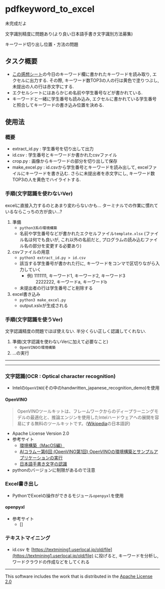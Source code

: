 # pdfkeyword_to_excel

未完成だよ

文字識別精度に問題あり(より良い日本語手書き文字識別方法募集)

キーワード切り出し位置・方法の問題


## タスク概要
- [この感想シート](./temp/template.pdf)の今日のキーワード欄に書かれたキーワードを読み取り, エクセルに出力する. その際, キーワード数TOP3の人の行は黄色で塗りつぶし, 未提出の人の行は赤文字にする. 
- エクセルシートにはあらかじめ名前や学生番号などが書かれている. 
- キーワードと一緒に学生番号も読み込み, エクセルに書かれている学生番号と照合してキーワードの書き込み位置を決める. 


## 使用法
### 概要
- extract_id.py : 学生番号を切り出して出力
- id.csv : 学生番号とキーワードか書かれたcsvファイル
- crop.py : 画像からキーワードの部分を切り出して保存
- make_excel.py : id.csvから学生番号とキーワードを読み出して, excelファイルにキーワードを書き込む. さらに未提出者を赤文字にし, キーワード数TOP3の人を黄色でハイライトする. 



### 手順(文字認識を使わないVer)
excelに直接入力するのとあまり変わらないかも... ターミナルでの作業に慣れているならこっちの方が良い...?  

1. 準備
   - `python3系の環境構築`
   - 名前や学生番号などが書かれたエクセルファイル`template.xlsx` (ファイル名は何でも良いが, これ以外の名前だと, プログラムの読み込むファイル名の部分を変更する必要あり)
1. csvファイルの用意
   - `python3 extract_id.py > id.csv`
   - 該当する学生番号が書かれた行に, キーワードをコンマで区切りながら入力していく
     - 例) 1111111, キーワード1, キーワード2, キーワード3  
       　　2222222, キーワードa, キーワードb
   - 未提出者の行は学生番号ごと削除する
1. excel書き込み
   - `python3 make_excel.py`
   - output.xslxが生成される
   


### 手順(文字認識を使うVer)
文字認識精度の問題でほぼ使えない. 半分くらい正しく認識してくれない. 

1. 準備(文字認識を使わないVerに加えて必要なこと)
   - `OpenVINOの環境構築`
1. ...の実行



***
***
### 文字認識(OCR : Optical character recognition)
- Intelの`OpenVINO`(その中のhandwritten_japanese_recognition_demo)を使用

#### OpenVINO
> OpenVINOツールキットは、フレームワークからのディープラーニングモデルの最適化と、推論エンジンを使用したIntelハードウェアへの展開を容易にする無料のツールキットです。([Wikipedia](https://en.wikipedia.org/wiki/OpenVINO)の日本語訳)
- Apache License Version 2.0 
- 参考サイト
  - [環境構築（MacOS編）](https://openvino.jp/configuration-macos/)
  - [AIコラムー第6回 (OpenVINO第1回) OpenVINOの環境構築とサンプルアプリケーションの実行](https://www.nskint.co.jp/2020/07/10/ai_column_6/)
  - [日本語手書き文字の認識](https://openvino.jp/handwritten-japanese/)
- pythonのバージョンに制限があるので注意



### Excel書き出し
- PythonでExcelの操作ができるモジュール`openpyxl`を使用

#### openpyxl
- 参考サイト
  - [] 



### テキストマイニング
- id.csv を [https://textmining1.userlocal.jp/old/file](https://textmining1.userlocal.jp/old/file) に投げると, キーワードを分析し, ワードクラウドの作成などをしてくれる



***
This software includes the work that is  distributed in the [Apache License 2.0](http://www.apache.org/licenses/LICENSE-2.0)




